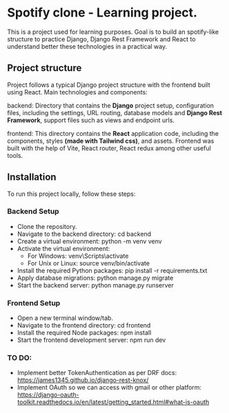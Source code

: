 # Spotify clone - Learning project.

This is a project used for learning purposes. Goal is to build an spotify-like structure to practice Django, Django Rest Framework and React to understand better these technologies in a practical way.

## Project structure

Project follows a typical Django project structure with the frontend built using React. Main technologies and components:

backend: Directory that contains the **Django** project setup, configuration files, including the settings, URL routing, database models and **Django Rest Framework**, support files such as views and endpoint urls.

frontend: This directory contains the **React** application code, including the components, styles **(made with Tailwind css)**, and assets. Frontend was built with the help of Vite, React router, React redux among other useful tools.

## Installation

To run this project locally, follow these steps:

### Backend Setup

- Clone the repository.
- Navigate to the backend directory: cd backend
- Create a virtual environment: python -m venv venv
- Activate the virtual environment:
  - For Windows: venv\Scripts\activate
  - For Unix or Linux: source venv/bin/activate
- Install the required Python packages: pip install -r requirements.txt
- Apply database migrations: python manage.py migrate
- Start the backend server: python manage.py runserver

### Frontend Setup

- Open a new terminal window/tab.
- Navigate to the frontend directory: cd frontend
- Install the required Node packages: npm install
- Start the frontend development server: npm run dev

### TO DO:

- Implement better TokenAuthentication as per DRF docs: https://james1345.github.io/django-rest-knox/
- Implement OAuth so we can access with gmail or other platform: https://django-oauth-toolkit.readthedocs.io/en/latest/getting_started.html#what-is-oauth
